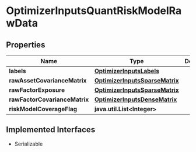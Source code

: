 

# OptimizerInputsQuantRiskModelRawData


## Properties

Name | Type | Description | Notes
------------ | ------------- | ------------- | -------------
**labels** | [**OptimizerInputsLabels**](OptimizerInputsLabels.md) |  |  [optional]
**rawAssetCovarianceMatrix** | [**OptimizerInputsSparseMatrix**](OptimizerInputsSparseMatrix.md) |  |  [optional]
**rawFactorExposure** | [**OptimizerInputsSparseMatrix**](OptimizerInputsSparseMatrix.md) |  |  [optional]
**rawFactorCovarianceMatrix** | [**OptimizerInputsDenseMatrix**](OptimizerInputsDenseMatrix.md) |  |  [optional]
**riskModelCoverageFlag** | **java.util.List&lt;Integer&gt;** |  |  [optional]


## Implemented Interfaces

* Serializable


